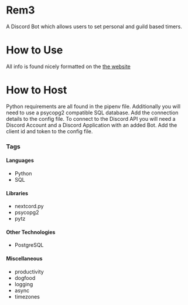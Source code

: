 # Rem3

A Discord Bot which allows users to set personal and guild based timers.

# How to Use
All info is found nicely formatted on the [the website](https://chluebi.github.io/rem3/)

# How to Host
Python requirements are all found in the pipenv file.
Additionally you will need to use a psycopg2 compatible SQL database. Add the connection details to the config file.
To connect to the Discord API you will need a Discord Account and a Discord Application with an added Bot. Add the client id and token to the config file.

### Tags

#### Languages
- Python
- SQL

#### Libraries
- nextcord.py
- psycopg2
- pytz

#### Other Technologies
- PostgreSQL

#### Miscellaneous
- productivity
- dogfood
- logging
- async
- timezones
